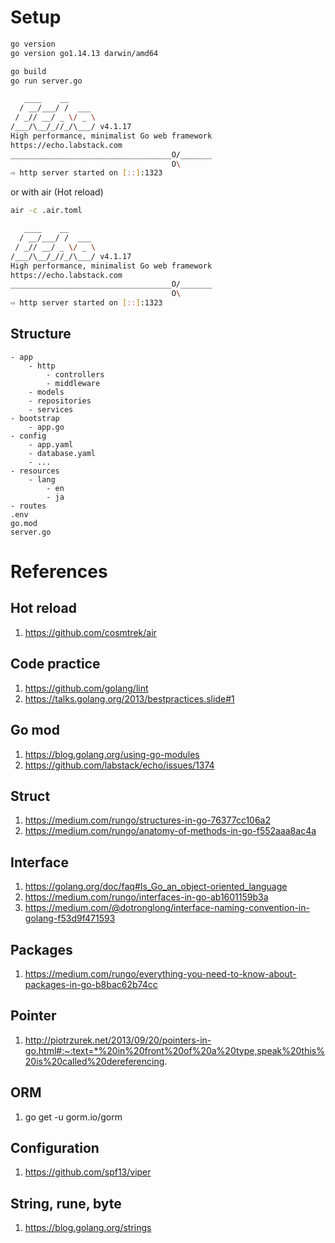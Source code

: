 # Setup

```bash
go version      
go version go1.14.13 darwin/amd64

go build
go run server.go

   ____    __
  / __/___/ /  ___
 / _// __/ _ \/ _ \
/___/\__/_//_/\___/ v4.1.17
High performance, minimalist Go web framework
https://echo.labstack.com
____________________________________O/_______
                                    O\
⇨ http server started on [::]:1323

```

or with air (Hot reload)

```bash
air -c .air.toml

   ____    __
  / __/___/ /  ___
 / _// __/ _ \/ _ \
/___/\__/_//_/\___/ v4.1.17
High performance, minimalist Go web framework
https://echo.labstack.com
____________________________________O/_______
                                    O\
⇨ http server started on [::]:1323

```

## Structure

```
- app
    - http
        - controllers
        - middleware
    - models
    - repositories
    - services
- bootstrap
    - app.go
- config
    - app.yaml
    - database.yaml
    - ...
- resources
    - lang
        - en
        - ja
- routes
.env
go.mod
server.go
```

# References

## Hot reload

1. https://github.com/cosmtrek/air

## Code practice

1. https://github.com/golang/lint
1. https://talks.golang.org/2013/bestpractices.slide#1

## Go mod

1. https://blog.golang.org/using-go-modules
1. https://github.com/labstack/echo/issues/1374

## Struct

1. https://medium.com/rungo/structures-in-go-76377cc106a2
1. https://medium.com/rungo/anatomy-of-methods-in-go-f552aaa8ac4a

## Interface

1. https://golang.org/doc/faq#Is_Go_an_object-oriented_language
1. https://medium.com/rungo/interfaces-in-go-ab1601159b3a
1. https://medium.com/@dotronglong/interface-naming-convention-in-golang-f53d9f471593

## Packages

1. https://medium.com/rungo/everything-you-need-to-know-about-packages-in-go-b8bac62b74cc

## Pointer

1. http://piotrzurek.net/2013/09/20/pointers-in-go.html#:~:text=*%20in%20front%20of%20a%20type,speak%20this%20is%20called%20dereferencing.

## ORM

1. go get -u gorm.io/gorm

## Configuration

1. https://github.com/spf13/viper

## String, rune, byte

1. https://blog.golang.org/strings
